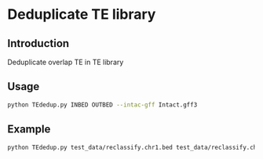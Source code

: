 #  Deduplicate TE library 

## Introduction
Deduplicate overlap TE in TE library

## Usage
```bash
python TEdedup.py INBED OUTBED --intac-gff Intact.gff3
```

## Example
```bash
python TEdedup.py test_data/reclassify.chr1.bed test_data/reclassify.chr1.split.bed --intac-gff test_data/intact.chr1.gff3
```